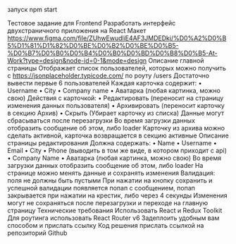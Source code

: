 запуск 
npm start


Тестовое задание для Frontend
Разработать интерфейс двухстраничного приложения на React
Макет
https://www.figma.com/file/ZUhwEwudliE4AF3JMDEDkj/%D0%A2%D0%B5%D1%81%D1%82%D0%BE%D0%B2%D0%BE%D0%B5-%D0%B7%D0%B0%D0%B4%D0%B0%D0%BD%D0%B8%D0%B5-At-Work?type=design&node-id=0-1&mode=design
Описание главной страницы
Отображает список пользователей, которых можно получить с https://jsonplaceholder.typicode.com/ по роуту /users
Достаточно вывести первые 6 пользователей
Каждая карточка содержит:
    • Username
    • City
    • Company name
    • Аватарка (любая картинка, можно свою)
Действия с карточкой:
    • Редактировать (переносит на страницу изменения данных пользователя)
    • Архивировать (переносит карточку в секцию Архив)
    • Скрыть (Убирает карточку из списка)
Данные могут сбрасываться после перезагрузки
Во время загрузки данных отобразить сообщение об этом, либо loader
Карточку из архива можно сделать активной, карточка возвращается в секцию активные
Описание страницы редактирования
Должна содержать:
    • Name
    • Username
    • Email
    • City
    • Phone (выводить в том же виде, в котором приходит с api)
    • Company Name
    • Аватарка (любая картинка, можно свою)
Во время загрузки данных отобразить сообщение об этом, либо loader
На странице можно менять данные и сохранять изменения
Валидация: поля не должны быть пустыми
При нажатии на кнопку сохранить и успешной валидации появляется попап с сообщением, попап закрывается при нажатии на крестик, либо через 4 секунды
Изменения могут не сохраняться после перезагрузки и переходе на главную страницу
Технические требования
Использовать React и Redux Toolkit
Для роутинга использовать React Router v6
Задеплоить удобным вам способом и прислать ссылку
Код решения прислать ссылкой на репозиторий Github
